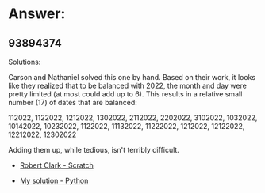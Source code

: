 #  Answer: 
## 93894374

Solutions:

Carson and Nathaniel solved this one by hand.  Based on their work, it looks like they realized that to be balanced with 2022, the month and day were pretty limited (at most could add up to 6).  This results in a relative small number (17) of dates that are balanced:

112022,
1122022,
1212022,
1302022,
2112022,
2202022,
3102022,
1032022,
10142022,
10232022,
1122022,
11132022,
11222022,
1212022,
12122022,
12212022,
12302022

Adding them up, while tedious, isn't terribly difficult.


* [Robert Clark - Scratch](https://scratch.mit.edu/projects/623985637/)

* [My solution - Python](./01_22_balanced_days.py)